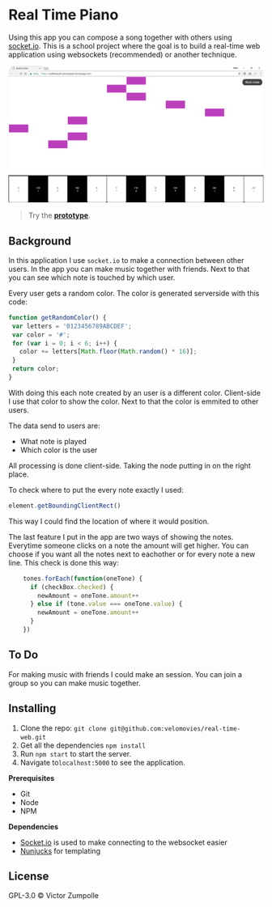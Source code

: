 # Real Time Piano
Using this app you can compose a song together with others using [socket.io](https://socket.io). This is a school project where the goal is to build a real-time web application using websockets (recommended) or another technique.

![Preview](sources/images/preview.png)
> Try the
> [**prototype**](https://realtimeweb-pianoplayer.herokuapp.com/).

## Background

In this application I use `socket.io` to make a connection between other users. In the app you can make music together with friends. Next to that you can see which note is touched by which user. 

Every user gets a random color. The color is generated serverside with this code:
 ```javascript
 function getRandomColor() {
  var letters = '0123456789ABCDEF';
  var color = '#';
  for (var i = 0; i < 6; i++) {
    color += letters[Math.floor(Math.random() * 16)];
  }
  return color;
}
 ```

 With doing this each note created by an user is a different color. Client-side I use that color to show the color. Next to that the color is emmited to other users.

 The data send to users are: 
 - What note is played
 - Which color is the user

 All processing is done client-side. Taking the node putting in on the right place. 

To check where to put the every note exactly I used:
```javascript
element.getBoundingClientRect()
```
This way I could find the location of where it would position.

The last feature I put in the app are two ways of showing the notes. Everytime someone clicks on a note the amount will get higher. 
You can choose if you want all the notes next to eachother or for every note a new line. This check is done this way:
```javascript
    tones.forEach(function(oneTone) {
      if (checkBox.checked) {
        newAmount = oneTone.amount++
      } else if (tone.value === oneTone.value) {
        newAmount = oneTone.amount++
      }
    })
```

## To Do

For making music with friends I could make an session. You can join a group so you can make music together.

## Installing

1. Clone the repo: `git clone git@github.com:velomovies/real-time-web.git`
2. Get all the dependencies `npm install`
3. Run `npm start`  to start the server.
4. Navigate to`localhost:5000` to see the application.

**Prerequisites**

- Git
- Node
- NPM

**Dependencies**

- [Socket.io](https://socket.io) is used to make connecting to the websocket easier
- [Nunjucks](https://mozilla.github.io/nunjucks/) for templating

## License

GPL-3.0 © Victor Zumpolle